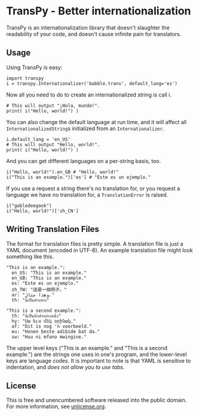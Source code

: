 TransPy - Better internationalization
=====================================

TransPy is an internationalization library that doesn't slaughter the
readability of your code, and doesn't cause infinite pain for translators.

Usage
-----

Using TransPy is easy:

	import transpy
	i = transpy.Internationalizer('babble.trans', default_lang='es')

Now all you need to do to create an internationalized string is call i.

	# This will output "¡Hola, mundo!".
	print( i("Hello, world!") )

You can also change the default language at run time, and it will affect all
`InternationalizedString`s initialized from an `Internationalizer`.

	i.default_lang = 'en_US'
	# This will output "Hello, world!".
	print( i("Hello, world!") )

And you can get different languages on a per-string basis, too.

	i("Hello, world!").en_GB # "Hello, world!"
	i("This is an example.")['es'] # "Este es un ejemplo."

If you use a request a string there's no translation for, or you request a
language we have no translation for, a `TranslationError` is raised.

	i("gobledeegook")
	i("Hello, world!")['zh_CN']

Writing Translation Files
-------------------------

The format for translation files is pretty simple. A translation file is just a
YAML document (encoded in UTF-8). An example translation file might look
something like this.

	"This is an example.":
	  en_US: "This is an example."
	  en_GB: "This is an example."
	  es: "Este es un ejemplo."
	  zh_TW: "這是一個例子。"
	  ar: "وهذا مثال."
	  th: "นี้เป็นตัวอย่าง"

	"This is a second example.":
	  th: "นี่เป็นอีกตัวอย่างหนึ่ง"
	  hy: "Սա եւս մեկ օրինակ."
	  af: "Dit is nog 'n voorbeeld."
	  eu: "Honen beste adibide bat da."
	  sw: "Huu ni mfano mwingine."

The upper level keys ("This is an example." and "This is a second example.") are
the strings one uses in one's program, and the lower-level keys are language
codes. It is important to note is that YAML is sensitive to indentation, and
*does not allow you to use tabs*.

License
-------

This is free and unencumbered software released into the public domain. For more
information, see [unlicense.org](http://unlicense.org).
